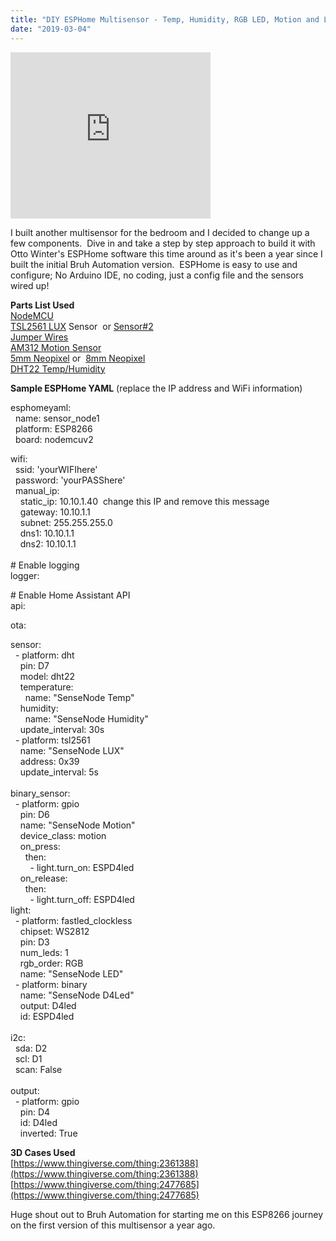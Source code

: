 ```yaml
---
title: "DIY ESPHome Multisensor - Temp, Humidity, RGB LED, Motion and LUX"
date: "2019-03-04"
---
```


<iframe width="320" height="266" data-thumbnail-src="https://i.ytimg.com/vi/9Yu57vjz7AY/0.jpg" src="https://www.youtube.com/embed/9Yu57vjz7AY?feature=player_embedded" frameborder="0" allowfullscreen></iframe>

  
I built another multisensor for the bedroom and I decided to change up a few components.  Dive in and take a step by step approach to build it with Otto Winter's ESPHome software this time around as it's been a year since I built the initial Bruh Automation version.  ESPHome is easy to use and configure; No Arduino IDE, no coding, just a config file and the sensors wired up!   
  
**Parts List Used**   
[NodeMCU](https://amzn.to/2DqS4lb)  
[TSL2561 LUX](https://amzn.to/2URwvRH) Sensor  or [Sensor#2](https://amzn.to/2EfGwmk)  
[Jumper Wires](https://amzn.to/2UTDDNM)  
[AM312 Motion Sensor](https://amzn.to/2I5HJkg)  
[5mm Neopixel](https://amzn.to/2GlgtMX) or  [8mm Neopixel](https://amzn.to/2GlHb8a)  
[DHT22 Temp/Humidity](https://amzn.to/2I4isa7)  
  
**Sample ESPHome YAML** (replace the IP address and WiFi information)  
  
esphomeyaml:  
  name: sensor\_node1  
  platform: ESP8266  
  board: nodemcuv2  
  
wifi:  
  ssid: 'yourWIFIhere'  
  password: 'yourPASShere'  
  manual\_ip:  
    static\_ip: 10.10.1.40  change this IP and remove this message  
    gateway: 10.10.1.1  
    subnet: 255.255.255.0  
    dns1: 10.10.1.1  
    dns2: 10.10.1.1  
     
\# Enable logging  
logger:  
  
\# Enable Home Assistant API  
api:  
  
ota:  
  
sensor:  
  - platform: dht  
    pin: D7  
    model: dht22     
    temperature:  
      name: "SenseNode Temp"  
    humidity:  
      name: "SenseNode Humidity"  
    update\_interval: 30s  
  - platform: tsl2561  
    name: "SenseNode LUX"  
    address: 0x39  
    update\_interval: 5s     
     
binary\_sensor:  
  - platform: gpio  
    pin: D6  
    name: "SenseNode Motion"  
    device\_class: motion  
    on\_press:  
      then:  
        - light.turn\_on: ESPD4led     
    on\_release:  
      then:  
        - light.turn\_off: ESPD4led     
light:  
  - platform: fastled\_clockless  
    chipset: WS2812  
    pin: D3  
    num\_leds: 1  
    rgb\_order: RGB  
    name: "SenseNode LED"  
  - platform: binary  
    name: "SenseNode D4Led"  
    output: D4led  
    id: ESPD4led  
     
i2c:  
  sda: D2  
  scl: D1  
  scan: False  
   
output:  
  - platform: gpio  
    pin: D4  
    id: D4led  
    inverted: True  
  
**3D Cases Used**  
[https://www.thingiverse.com/thing:2361388](https://www.thingiverse.com/thing:2361388)  
[https://www.thingiverse.com/thing:2477685](https://www.thingiverse.com/thing:2477685)  
  
Huge shout out to Bruh Automation for starting me on this ESP8266 journey on the first version of this multisensor a year ago.
